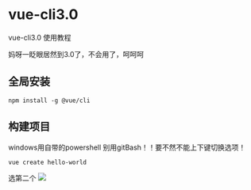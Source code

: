 # vue-cli3.0
vue-cli3.0 使用教程

妈呀一眨眼居然到3.0了，不会用了，呵呵呵

## 全局安装

```
npm install -g @vue/cli
```

## 构建项目

windows用自带的powershell 别用gitBash！！要不然不能上下键切换选项！

```
vue create hello-world
```
选第二个
<image src="https://cli.vuejs.org/cli-new-project.png" >
